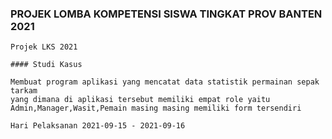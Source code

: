 ### PROJEK LOMBA KOMPETENSI SISWA TINGKAT PROV BANTEN 2021

```
Projek LKS 2021

#### Studi Kasus

Membuat program aplikasi yang mencatat data statistik permainan sepak tarkam
yang dimana di aplikasi tersebut memiliki empat role yaitu Admin,Manager,Wasit,Pemain masing masing memiliki form tersendiri

```

```Hari Pelaksanan 2021-09-15 - 2021-09-16  ```
